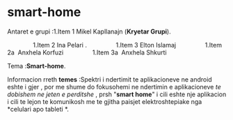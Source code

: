 # smart-home

Antaret e grupi :1.Item 1  Mikel Kapllanajn (**Kryetar Grupi**).

                 1.Item 2 Ina Pelari .
                 1.Item 3 Elton Islamaj
                 1.Item 2a  Anxhela Korfuzi
                 1.Item 3a  Anxhela Shkurti



Tema :**Smart-home**.

Informacion rreth **temes** :Spektri i ndertimit te aplikacioneve ne android eshte i gjer , por me shume do fokusohemi ne ndertimin e aplikacioneve *te dobishem ne jeten e perditshe* , prsh "**smart home**" i cili eshte nje aplikacion i cili te lejon te komunikosh me te gjitha paisjet elektroshtepiake nga *celulari apo tableti *.
